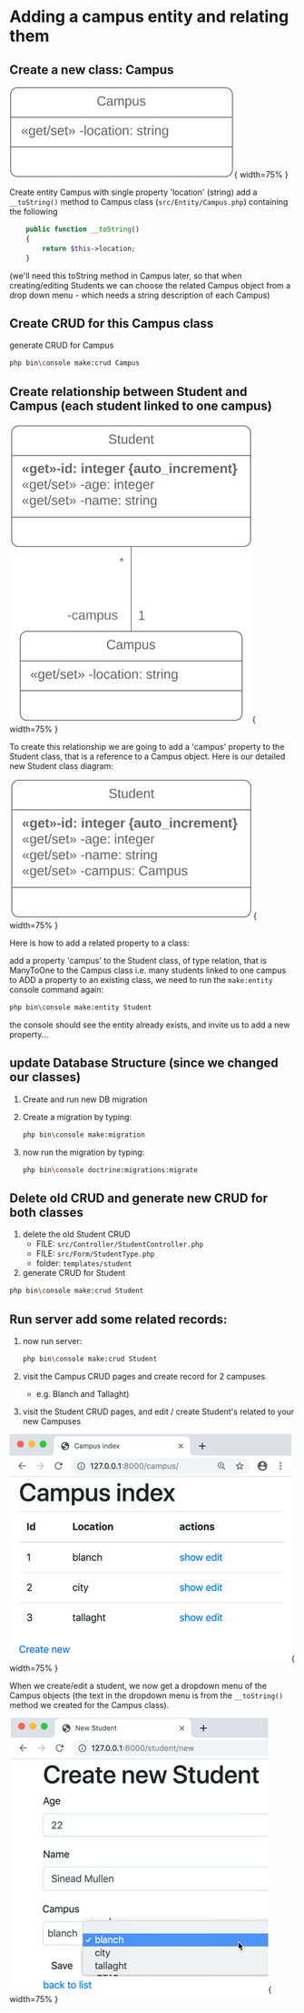 # Adding a campus entity and relating them 

## Create a new class: Campus


![Class diagram for Campus class.](./03_figures/app_crud/crud11_campusClass.png){ width=75% }


Create entity Campus with single property 'location' (string)
add a    `__toString()`  method to Campus class (`src/Entity/Campus.php`) containing the following
```php
    public function __toString()
    {
        return $this->location;
    }
```
(we'll need this toString method in Campus later, so that when creating/editing Students we can choose the related Campus object from a drop down menu - which needs a string description of each Campus)

## Create CRUD for this Campus class

generate CRUD for Campus

```bash
php bin\console make:crud Campus
```

## Create relationship between Student and Campus (each student linked to one campus)


![Class diagram for Student-Campus multiplicity.](./03_figures/app_crud/crud12_studentCampus.png){ width=75% }



To create this relationship we are going to add a 'campus' property to the Student class, that is a reference to a Campus object. Here is our detailed new Student class diagram:

![Detailed Student class diagram.](./03_figures/app_crud/crud13_studentDetailedDesign.png){ width=75% }



Here is how to add a related property to a class:

add a property 'campus' to the Student class, of type relation, that is ManyToOne to the Campus class
i.e. many students linked to one campus
to ADD a property to an existing class, we need to run the `make:entity` console command again:

```bash
php bin\console make:entity Student
```
the console should see the entity already exists, and invite us to add a new property...

## update Database Structure (since we changed our classes)

1. Create and run new DB migration

1. Create a migration by typing:

    ```bash
    php bin\console make:migration
    ```
1. now run the migration by typing:

    ```bash
    php bin\console doctrine:migrations:migrate
    ```

## Delete old CRUD and generate new CRUD for both classes

1. delete the old Student CRUD 
    - FILE:     `src/Controller/StudentController.php`
    - FILE:     `src/Form/StudentType.php`
    - folder:    `templates/student`
1. generate CRUD for Student

```bash
php bin\console make:crud Student
```

## Run server add some related records:

1. now run server:

    ```bash
    php bin\console make:crud Student
    ```
1.  visit the Campus CRUD pages and create record for 2 campuses 
    - e.g. Blanch and Tallaght)

1. visit the Student CRUD pages, and edit / create Student's related to your new Campuses


![Screenshot showing list of Campus objects.](./03_figures/app_crud/crud14_campusScreenshot.png){ width=75% }

When we create/edit a student, we now get a dropdown menu of the Campus objects (the text in the dropdown menu is from the `__toString()` method we created for the Campus class).

![Screenshot showing new Student form with Campus choice dropdown menu](./03_figures/app_crud/crud15_dropDownScreenshot.png){ width=75% }



